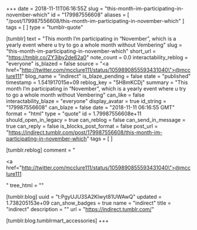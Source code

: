 +++
date = 2018-11-11T06:16:55Z
slug = "this-month-im-participating-in-november-which"
id = "179987556608"
aliases = [ "/post/179987556608/this-month-im-participating-in-november-which" ]
tags = [ ]
type = "tumblr-quote"

[tumblr]
text = "This month I&rsquo;m participating in &ldquo;November&rdquo;, which is a yearly event where u try to go a whole month without Vembering"
slug = "this-month-im-participating-in-november-which"
short_url = "https://tmblr.co/ZY3jby2de62a0"
note_count = 0.0
interactability_reblog = "everyone"
is_blazed = false
source = "<a href=\"http://twitter.com/mcclure111/status/1059890855593431040\">@mcclure111</a>"
blog_name = "indirect"
is_blaze_pending = false
state = "published"
timestamp = 1.541917015e+09
reblog_key = "5H8mKCDj"
summary = "This month I’m participating in “November”, which is a yearly event where u try to go a whole month without Vembering"
can_like = false
interactability_blaze = "everyone"
display_avatar = true
id_string = "179987556608"
can_blaze = false
date = "2018-11-11 06:16:55 GMT"
format = "html"
type = "quote"
id = 1.79987556608e+11
should_open_in_legacy = true
can_reblog = false
can_send_in_message = true
can_reply = false
is_blocks_post_format = false
post_url = "https://indirect.tumblr.com/post/179987556608/this-month-im-participating-in-november-which"
tags = [ ]

[tumblr.reblog]
comment = "<p><a href=\"http://twitter.com/mcclure111/status/1059890855593431040\">@mcclure111</a></p>"
tree_html = ""

[tumblr.blog]
uuid = "t:PgyUJU3SA2Klwyt81UWAwQ"
updated = 1.738205153e+09
can_show_badges = true
name = "indirect"
title = "indirect"
description = ""
url = "https://indirect.tumblr.com/"

[tumblr.blog.tumblrmart_accessories]
+++
